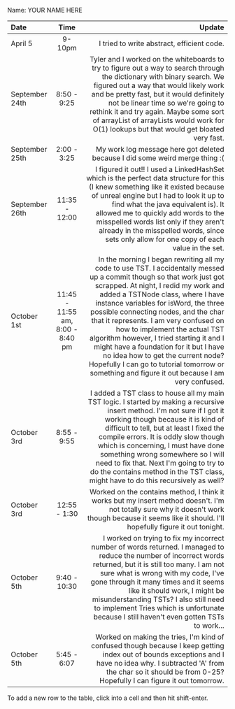 Name: YOUR NAME HERE

| Date           |               Time               |                                                                                                                                                                                                                                                                                                                                                                                                                                                                                                                                                                                        Update |
|:---------------|:--------------------------------:|----------------------------------------------------------------------------------------------------------------------------------------------------------------------------------------------------------------------------------------------------------------------------------------------------------------------------------------------------------------------------------------------------------------------------------------------------------------------------------------------------------------------------------------------------------------------------------------------:|
| April 5        |              9-10pm              |                                                                                                                                                                                                                                                                                                                                                                                                                                                                                                                                                    I tried to write abstract, efficient code. |
| September 24th |           8:50 - 9:25            |                                                                                                                                                                                                     Tyler and I worked on the whiteboards to try to figure out a way to search through the dictionary with binary search. We figured out a way that would likely work and be pretty fast, but it would definitely not be linear time so we're going to rethink it and try again. Maybe some sort of arrayList of arrayLists would work for O(1) lookups but that would get bloated very fast. |
| September 25th |           2:00 - 3:25            |                                                                                                                                                                                                                                                                                                                                                                                                                                                                                                                  My work log message here got deleted because I did some weird merge thing :( |
| September 26th |          11:35 - 12:00           |                                                                                                                                                                                             I figured it out!! I used a LinkedHashSet which is the perfect data structure for this (I knew something like it existed because of unreal engine but I had to look it up to find what the java equivalent is). It allowed me to quickly add words to the misspelled words list only if they aren't already in the misspelled words, since sets only allow for one copy of each value in the set. |
| October 1st    | 11:45 - 11:55 am, 8:00 - 8:40 pm | In the morning I began rewriting all my code to use TST. I accidentally messed up a commit though so that work just got scrapped. At night, I redid my work and added a TSTNode class, where I have instance variables for isWord, the three possible connecting nodes, and the char that it represents. I am very confused on how to implement the actual TST algorithm however, I tried starting it and I might have a foundation for it but I have no idea how to get the current node? Hopefully I can go to tutorial tomorrow or something and figure it out because I am very confused. |
| October 3rd    |           8:55 - 9:55            |                                                                                                                                 I added a TST class to house all my main TST logic. I started by making a recursive insert method. I'm not sure if I got it working though because it is kind of difficult to tell, but at least I fixed the compile errors. It is oddly slow though which is concerning, I must have done something wrong somewhere so I will need to fix that. Next I'm going to try to do the contains method in the TST class, might have to do this recursively as well? |
| October 3rd    |           12:55 - 1:30           |                                                                                                                                                                                                                                                                                                                                                                                          Worked on the contains method, I think it works but my insert method doesn't. I'm not totally sure why it doesn't work though because it seems like it should. I'll hopefully figure it out tonight. |
| October 5th    |           9:40 - 10:30           |                                                                                                                                                                            I worked on trying to fix my incorrect number of words returned. I managed to reduce the number of incorrect words returned, but it is still too many. I am not sure what is wrong with my code, I've gone through it many times and it seems like it should work, I might be misunderstanding TSTs? I also still need to implement Tries which is unfortunate because I still haven't even gotten TSTs to work... |
| October 5th    |           5:45 - 6:07            |                                                                                                                                                                                                                                                                                                                                                       Worked on making the tries, I'm kind of confused though because I keep getting index out of bounds exceptions and I have no idea why. I subtracted 'A' from the char so it should be from 0-25? Hopefully I can figure it out tomorrow. |


To add a new row to the table, click into a cell and then hit shift-enter.